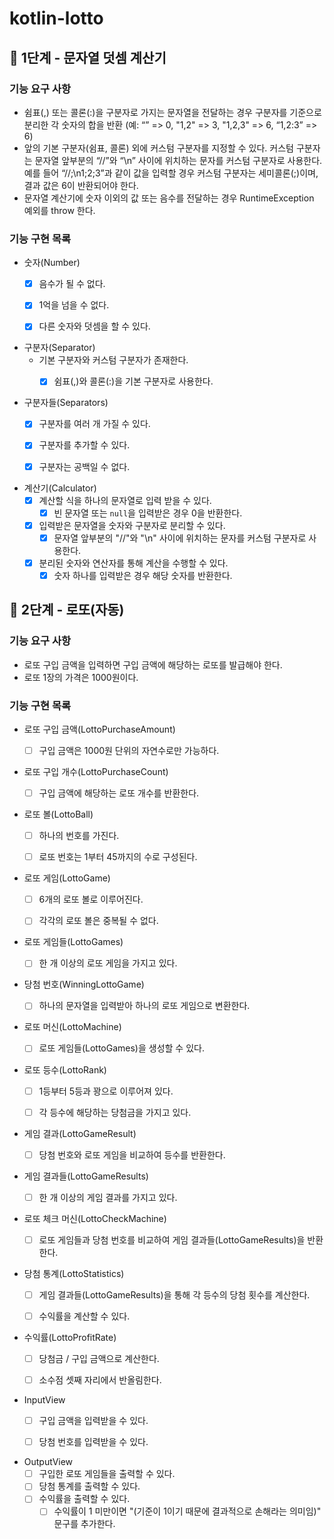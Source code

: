 # kotlin-lotto

## 🚀 1단계 - 문자열 덧셈 계산기

### 기능 요구 사항

- 쉼표(,) 또는 콜론(:)을 구분자로 가지는 문자열을 전달하는 경우 구분자를 기준으로 분리한 각 숫자의 합을 반환 (예: “” => 0, "1,2" => 3, "1,2,3" => 6, “1,2:3” => 6)
- 앞의 기본 구분자(쉼표, 콜론) 외에 커스텀 구분자를 지정할 수 있다. 커스텀 구분자는 문자열 앞부분의 “//”와 “\n” 사이에 위치하는 문자를 커스텀 구분자로 사용한다. 예를 들어 “//;\n1;2;3”과
  같이 값을 입력할 경우 커스텀 구분자는 세미콜론(;)이며, 결과 값은 6이 반환되어야 한다.
- 문자열 계산기에 숫자 이외의 값 또는 음수를 전달하는 경우 RuntimeException 예외를 throw 한다.

### 기능 구현 목록

- 숫자(Number)
    - [x] 음수가 될 수 없다.
    - [x] 1억을 넘을 수 없다.
    - [x] 다른 숫자와 덧셈을 할 수 있다.


- 구분자(Separator)
    - 기본 구분자와 커스텀 구분자가 존재한다.
        - [x] 쉼표(,)와 콜론(:)을 기본 구분자로 사용한다.


- 구분자들(Separators)
    - [x] 구분자를 여러 개 가질 수 있다.
    - [x] 구분자를 추가할 수 있다.
    - [x] 구분자는 공백일 수 없다.


- 계산기(Calculator)
    - [x] 계산할 식을 하나의 문자열로 입력 받을 수 있다.
        - [x] 빈 문자열 또는 `null`을 입력받은 경우 0을 반환한다.
    - [x] 입력받은 문자열을 숫자와 구분자로 분리할 수 있다.
        - [x] 문자열 앞부분의 "//"와 "\n" 사이에 위치하는 문자를 커스텀 구분자로 사용한다.
    - [x] 분리된 숫자와 연산자를 통해 계산을 수행할 수 있다.
        - [x] 숫자 하나를 입력받은 경우 해당 숫자를 반환한다.

## 🚀 2단계 - 로또(자동)

### 기능 요구 사항

- 로또 구입 금액을 입력하면 구입 금액에 해당하는 로또를 발급해야 한다.
- 로또 1장의 가격은 1000원이다.

### 기능 구현 목록

- 로또 구입 금액(LottoPurchaseAmount)
    - [ ] 구입 금액은 1000원 단위의 자연수로만 가능하다.


- 로또 구입 개수(LottoPurchaseCount)
    - [ ] 구입 금액에 해당하는 로또 개수를 반환한다.


- 로또 볼(LottoBall)
    - [ ] 하나의 번호를 가진다.
    - [ ] 로또 번호는 1부터 45까지의 수로 구성된다.


- 로또 게임(LottoGame)
    - [ ] 6개의 로또 볼로 이루어진다.
    - [ ] 각각의 로또 볼은 중복될 수 없다.


- 로또 게임들(LottoGames)
    - [ ] 한 개 이상의 로또 게임을 가지고 있다.


- 당첨 번호(WinningLottoGame)
    - [ ] 하나의 문자열을 입력받아 하나의 로또 게임으로 변환한다.


- 로또 머신(LottoMachine)
    - [ ] 로또 게임들(LottoGames)을 생성할 수 있다.


- 로또 등수(LottoRank)
    - [ ] 1등부터 5등과 꽝으로 이루어져 있다.
    - [ ] 각 등수에 해당하는 당첨금을 가지고 있다.


- 게임 결과(LottoGameResult)
    - [ ] 당첨 번호와 로또 게임을 비교하여 등수를 반환한다.


- 게임 결과들(LottoGameResults)
    - [ ] 한 개 이상의 게임 결과를 가지고 있다.


- 로또 체크 머신(LottoCheckMachine)
    - [ ] 로또 게임들과 당첨 번호를 비교하여 게임 결과들(LottoGameResults)을 반환한다.


- 당첨 통계(LottoStatistics)
    - [ ] 게임 결과들(LottoGameResults)을 통해 각 등수의 당첨 횟수를 계산한다.
    - [ ] 수익률을 계산할 수 있다.


- 수익률(LottoProfitRate)
    - [ ] 당첨금 / 구입 금액으로 계산한다.
    - [ ] 소수점 셋째 자리에서 반올림한다.


- InputView
    - [ ] 구입 금액을 입력받을 수 있다.
    - [ ] 당첨 번호를 입력받을 수 있다.


- OutputView
    - [ ] 구입한 로또 게임들을 출력할 수 있다.
    - [ ] 당첨 통계를 출력할 수 있다.
    - [ ] 수익률을 출력할 수 있다.
        - [ ] 수익률이 1 미만이면 "(기준이 1이기 때문에 결과적으로 손해라는 의미임)" 문구를 추가한다.
